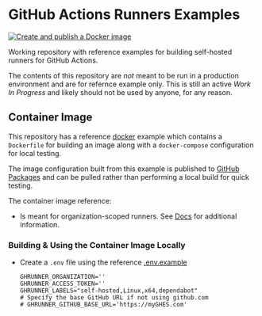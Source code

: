 # GitHub Actions Runners Examples

[![Create and publish a Docker image](https://github.com/collinmcneese/github_actions_runners/actions/workflows/docker-publish.yml/badge.svg)](https://github.com/collinmcneese/github_actions_runners/actions/workflows/docker-publish.yml)

Working repository with reference examples for building self-hosted runners for GitHub Actions.

The contents of this repository are _not_ meant to be run in a production environment and are for refernce example only.  This is still an active _Work In Progress_ and likely should not be used by anyone, for any reason.

## Container Image

This repository has a reference [docker](./docker) example which contains a `Dockerfile` for building an image along with a `docker-compose` configuration for local testing.

The image configuration built from this example is published to [GitHub Packages](https://github.com/collinmcneese/github_actions_runners/pkgs/container/github_actions_runners) and can be pulled rather than performing a local build for quick testing.

The container image reference:

- Is meant for organization-scoped runners.  See [Docs](https://docs.github.com/en/actions/hosting-your-own-runners/adding-self-hosted-runners#adding-a-self-hosted-runner-to-an-organization) for additional information.

### Building & Using the Container Image Locally

- Create a `.env` file using the reference [.env.example](docker/.env.example)
  
  ```shell
  GHRUNNER_ORGANIZATION=''
  GHRUNNER_ACCESS_TOKEN=''
  GHRUNNER_LABELS="self-hosted,Linux,x64,dependabot"
  # Specify the base GitHub URL if not using github.com
  # GHRUNNER_GITHUB_BASE_URL='https://myGHES.com'
  ```
